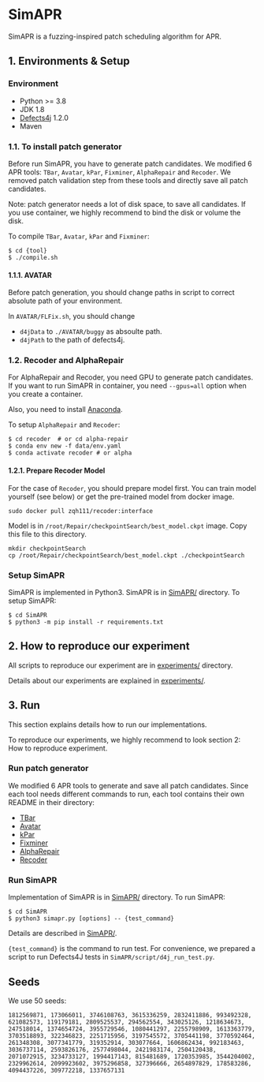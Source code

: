 # SimAPR

SimAPR is a fuzzing-inspired patch scheduling algorithm for APR.

## 1. Environments & Setup

### Environment
- Python >= 3.8
- JDK 1.8
- [Defects4j](https://github.com/rjust/defects4j) 1.2.0
- Maven

### 1.1. To install patch generator
Before run SimAPR, you have to generate patch candidates. We modified 6 APR tools: ```TBar```, ```Avatar```, ```kPar```, ```Fixminer```, ```AlphaRepair``` and ```Recoder```. We removed patch validation step from these tools and directly save all patch candidates.

Note: patch generator needs a lot of disk space, to save all candidates. If you use container, we highly recommend to bind the disk or volume the disk.

To compile ```TBar```, ```Avatar```, ```kPar``` and ```Fixminer```:
```
$ cd {tool}
$ ./compile.sh
```

#### 1.1.1. AVATAR

Before patch generation, you should change paths in script to correct absolute path of your environment.

In `AVATAR/FLFix.sh`, you should change
  - `d4jData` to `./AVATAR/buggy` as absoulte path.
  - `d4jPath` to the path of defects4j.

### 1.2. Recoder and AlphaRepair
For AlphaRepair and Recoder, you need GPU to generate patch candidates.
If you want to run SimAPR in container, you need `--gpus=all` option when you create a container.

Also, you need to install [Anaconda](https://www.anaconda.com/).

To setup ```AlphaRepair``` and ```Recoder```:
```
$ cd recoder  # or cd alpha-repair
$ conda env new -f data/env.yaml
$ conda activate recoder # or alpha
```

#### 1.2.1. Prepare Recoder Model
For the case of ```Recoder```, you should prepare model first.
You can train model yourself (see below) or get the pre-trained model from docker image.

```
sudo docker pull zqh111/recoder:interface
```

Model is in `/root/Repair/checkpointSearch/best_model.ckpt` image.
Copy this file to this directory.

```
mkdir checkpointSearch
cp /root/Repair/checkpointSearch/best_model.ckpt ./checkpointSearch
```

### Setup SimAPR
SimAPR is implemented in Python3. SimAPR is in [SimAPR/](./SimAPR/) directory. To setup SimAPR:
```
$ cd SimAPR
$ python3 -m pip install -r requirements.txt
```

## 2. How to reproduce our experiment
All scripts to reproduce our experiment are in [experiments/](./experiments/) directory.

Details about our experiments are explained in [experiments/](./experiments/).

## 3. Run
This section explains details how to run our implementations.

To reproduce our experiments, we highly recommend to look section 2: How to reproduce experiment.

### Run patch generator
We modified 6 APR tools to generate and save all patch candidates.
Since each tool needs different commands to run, each tool contains their own README in their directory:
- [TBar](https://github.com/CasinoRepair/SimAPR/tree/main/TBar)
- [Avatar](https://github.com/CasinoRepair/SimAPR/tree/main/AVATAR)
- [kPar](https://github.com/CasinoRepair/SimAPR/tree/main/kPar)
- [Fixminer](https://github.com/CasinoRepair/SimAPR/tree/main/Fixminer)
- [AlphaRepair](https://github.com/CasinoRepair/SimAPR/tree/main/alpha-repair)
- [Recoder](https://github.com/CasinoRepair/SimAPR/tree/main/recoder)

### Run SimAPR
Implementation of SimAPR is in [SimAPR/](./SimAPR) directory.
To run SimAPR:
```
$ cd SimAPR
$ python3 simapr.py [options] -- {test_command}
```
Details are described in [SimAPR/](./SimAPR/README.md).

```{test_command}``` is the command to run test. For convenience, we prepared a script to run Defects4J tests in ```SimAPR/script/d4j_run_test.py```.

## Seeds
We use 50 seeds:
```
1812569871, 173066011, 3746108763, 3615336259, 2832411886, 993492328, 621082573, 119179181, 2809525537, 294562554, 343025126, 1218634673, 247518014, 1374654724, 3955729546, 1080441297, 2255798909, 1613363779, 3703518893, 322346823, 2251715956, 3197545572, 3705441198, 3770592464, 261348308, 3077341779, 319352914, 303077664, 1606862434, 992183463, 3036737114, 2593826176, 2577498044, 2421983174, 2504120438, 2071072915, 3234733127, 1994417143, 815481689, 1720353985, 3544204002, 2329962614, 2099923602, 3975296858, 327396666, 2654897829, 178583286, 4094437226, 309772218, 1337657131
```